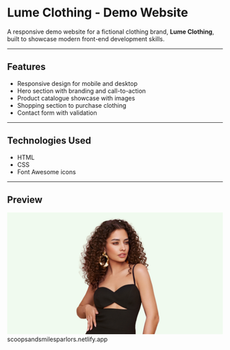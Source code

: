 # Lume Clothing - Demo Website

A responsive demo website for a fictional clothing brand, **Lume Clothing**, built to showcase modern front-end development skills.

---

## Features

- Responsive design for mobile and desktop
- Hero section with branding and call-to-action
- Product catalogue showcase with images
- Shopping section to purchase clothing
- Contact form with validation

---

## Technologies Used

- HTML
- CSS
- Font Awesome icons

---

## Preview

![Lume Clothing Hero](assets/lady_in_dress.jpg)
scoopsandsmilesparlors.netlify.app



